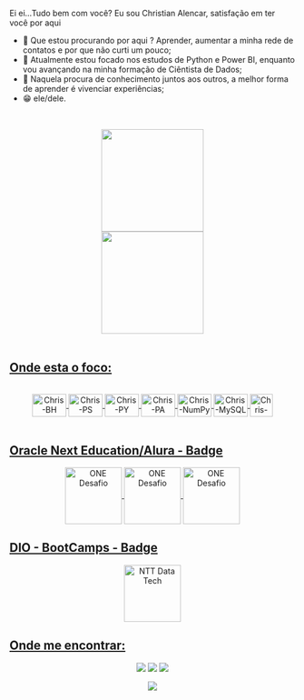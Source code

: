 Ei ei...Tudo bem com você? Eu sou Christian Alencar, satisfação em ter você por aqui

- 👀 Que estou procurando por aqui ? Aprender, aumentar a minha rede de contatos e por que não curti um pouco;
- 🌱 Atualmente estou focado nos estudos de Python e Power BI, enquanto vou avançando na minha formação de Ciêntista de Dados;
- 💞️ Naquela procura de conhecimento juntos aos outros, a melhor forma de aprender é vivenciar experiências;
- 😁 ele/dele.

##

<div align="center" style="display: inline_block"><br>
  <a href="https://github.com/christianalencar">
  <img height=180em" src="https://github-readme-stats.vercel.app/api?username=christianalencar&count_private=true&include_all_commits=true&show_icons=true&theme=dark&hide_border=false&show_owner=true" /> <br>
  <img height=180em" src="https://github-readme-stats.vercel.app/api/top-langs/?username=christianalencar&theme=dark&hide_border=false&&layout=compact" />
</div>

<br>

  <h2>Onde esta o foco:</h2>
  
<div align="center" style="display: inline_block"><br>
   <img align="center" alt="Chris-BH" height="40" width="60" src="https://cdn.jsdelivr.net/gh/devicons/devicon/icons/behance/behance-original.svg" /> 
   <img align="center" alt="Chris-PS" height="40" width="60" src="https://cdn.jsdelivr.net/gh/devicons/devicon/icons/photoshop/photoshop-plain.svg" />
   <img align="center" alt="Chris-PY" height="40" width="60" src="https://cdn.jsdelivr.net/gh/devicons/devicon/icons/python/python-original.svg" />
   <img align="center" alt="Chris-PA" height="40" width="60" src="https://cdn.jsdelivr.net/gh/devicons/devicon/icons/pandas/pandas-original.svg" />
   <img align="center" alt="Chris-NumPy" height="40" width="60" src="https://cdn.jsdelivr.net/gh/devicons/devicon/icons/numpy/numpy-original.svg" />
   <img align="center" alt="Chris-MySQL" height="40" width="60" src="https://cdn.jsdelivr.net/gh/devicons/devicon/icons/mysql/mysql-original-wordmark.svg" />
   <img align="center" alt="Chris-JavaScript" height="40" widht="60" src="https://cdn.jsdelivr.net/gh/devicons/devicon/icons/javascript/javascript-plain.svg" />
</div>
<br>
  
  <h2 align="left"> Oracle Next Education/Alura - Badge</h2>

<div align="center" style="display: inline_block">
  <img align="center" alt="ONE Desafio" height="100" widht="80" src="https://user-images.githubusercontent.com/100319396/194825370-9e826c6f-bb80-4aa0-87fa-5801e44f39f8.png" />
  <img align="center" alt="ONE Desafio" height="100" widht="80" src="https://user-images.githubusercontent.com/100319396/194825408-9df2daff-15d1-4e82-9228-753b7a3c66c6.png" />
  <img align="center" alt="ONE Desafio" height="100" widht="80" src="https://user-images.githubusercontent.com/100319396/196825544-b67aa19d-3a18-41e2-b272-32fc5f46e3aa.png" /)   
</div>

<div align="left"><h2>DIO - BootCamps - Badge</h2></div>
  
<div align="center">
    <img alggn="center" alt="NTT Data Tech" height="100" widht="80" scr="https://user-images.githubusercontent.com/100319396/198667797-041698dd-8385-48ac-b767-dc769ea9b88a.png" /)
    <img align="center" alt="Database Experience" height="100" widht="80" src="https://user-images.githubusercontent.com/100319396/198043226-883c7b8c-9237-48bd-bd07-909aa409d143.png" /)
    
</div>
<div align="left"><h2>Onde me encontrar:</h2></div>

<div align="center" style="display: inline_block">
    <a href="https://www.behance.net/christianalencar" target="_blank"><img src="https://img.shields.io/badge/-Behance-blue?style=for-the-badge&logo=behance&logoColor=white" /></a>
    <a href="https://www.instagram.com/christianalencarfotografo" target="_blank"><img src="https://img.shields.io/badge/Instagram-E4405F?style=for-the-badge&logo=instagram&logoColor=white" /></a>
    <a href="https://www.linkedin.com/in/christianalencar/" target="_blank"><img src="https://img.shields.io/badge/LinkedIn-0077B5?style=for-the-badge&logo=linkedin&logoColor=whitesssssss" target="_blank"></a>
    </a><br>
</div>

<p align="center"><img src="http://images.uncyc.org/pt/4/4f/Weregarurumon.gif" /></p>
